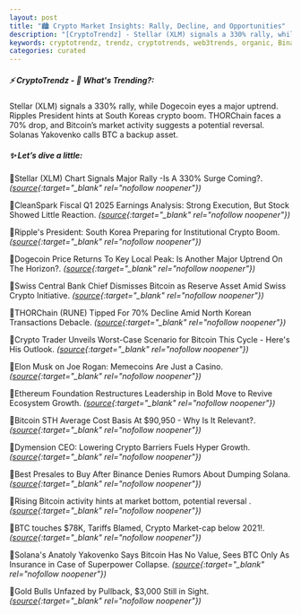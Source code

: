 ```yaml
---
layout: post
title: "🏙️ Crypto Market Insights: Rally, Decline, and Opportunities"
description: "[CryptoTrendz] - Stellar (XLM) signals a 330% rally, while Dogecoin eyes a major uptrend. Ripples President hints at South Koreas crypto boom. THORChain faces a 70% drop, and Bitcoin’s market activity suggests a potential reversal. Solanas Yakovenko calls BTC a backup asset."
keywords: cryptotrendz, trendz, cryptotrends, web3trends, organic, Binance, Korea, market, Crypto, Bitcoin, BTC
categories: curated
---
```


##### ⚡ CryptoTrendz - 📌 *What's Trending?:*

Stellar (XLM) signals a 330% rally, while Dogecoin eyes a major uptrend. Ripples President hints at South Koreas crypto boom. THORChain faces a 70% drop, and Bitcoin’s market activity suggests a potential reversal. Solanas Yakovenko calls BTC a backup asset.

##### ✨ *Let’s dive a little:*


🔹Stellar (XLM) Chart Signals Major Rally -Is A 330% Surge Coming?. *([source](https://s.avyag.com/7jhh){:target="_blank" rel="nofollow noopener"})*

🔹CleanSpark Fiscal Q1 2025 Earnings Analysis: Strong Execution, But Stock Showed Little Reaction. *([source](https://s.avyag.com/vm1i){:target="_blank" rel="nofollow noopener"})*

🔹Ripple's President: South Korea Preparing for Institutional Crypto Boom. *([source](https://s.avyag.com/yean){:target="_blank" rel="nofollow noopener"})*

🔹Dogecoin Price Returns To Key Local Peak: Is Another Major Uptrend On The Horizon?. *([source](https://s.avyag.com/ga7x){:target="_blank" rel="nofollow noopener"})*

🔹Swiss Central Bank Chief Dismisses Bitcoin as Reserve Asset Amid Swiss Crypto Initiative. *([source](https://s.avyag.com/e8of){:target="_blank" rel="nofollow noopener"})*

🔹THORChain (RUNE) Tipped For 70% Decline Amid North Korean Transactions Debacle. *([source](https://s.avyag.com/jjoe){:target="_blank" rel="nofollow noopener"})*

🔹Crypto Trader Unveils Worst-Case Scenario for Bitcoin This Cycle - Here's His Outlook. *([source](https://s.avyag.com/t2s0){:target="_blank" rel="nofollow noopener"})*

🔹Elon Musk on Joe Rogan: Memecoins Are Just a Casino. *([source](https://s.avyag.com/qkza){:target="_blank" rel="nofollow noopener"})*

🔹Ethereum Foundation Restructures Leadership in Bold Move to Revive Ecosystem Growth. *([source](https://s.avyag.com/iccq){:target="_blank" rel="nofollow noopener"})*

🔹Bitcoin STH Average Cost Basis At $90,950 - Why Is It Relevant?. *([source](https://s.avyag.com/dyez){:target="_blank" rel="nofollow noopener"})*

🔹Dymension CEO: Lowering Crypto Barriers Fuels Hyper Growth. *([source](https://s.avyag.com/3xnk){:target="_blank" rel="nofollow noopener"})*

🔹Best Presales to Buy After Binance Denies Rumors About Dumping Solana. *([source](https://s.avyag.com/86ha){:target="_blank" rel="nofollow noopener"})*

🔹Rising Bitcoin activity hints at market bottom, potential reversal . *([source](https://s.avyag.com/i464){:target="_blank" rel="nofollow noopener"})*

🔹BTC touches $78K, Tariffs Blamed, Crypto Market-cap below 2021!. *([source](https://s.avyag.com/c267){:target="_blank" rel="nofollow noopener"})*

🔹Solana's Anatoly Yakovenko Says Bitcoin Has No Value, Sees BTC Only As Insurance in Case of Superpower Collapse. *([source](https://s.avyag.com/qzpd){:target="_blank" rel="nofollow noopener"})*

🔹Gold Bulls Unfazed by Pullback, $3,000 Still in Sight. *([source](https://s.avyag.com/6i2h){:target="_blank" rel="nofollow noopener"})*
